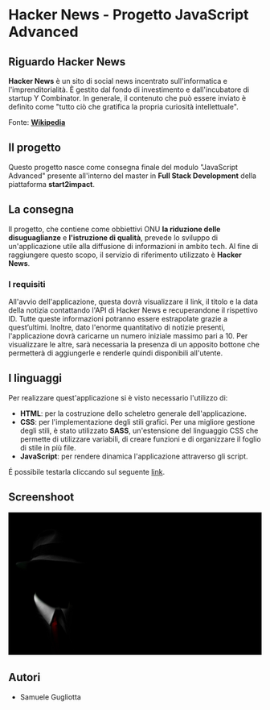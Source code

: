 # Hacker News - Progetto JavaScript Advanced

## Riguardo Hacker News
<strong>Hacker News</strong> è un sito di social news incentrato sull'informatica e l'imprenditorialità. È gestito dal fondo di investimento e dall'incubatore di startup Y Combinator. In generale, il contenuto che può essere inviato è definito come "tutto ciò che gratifica la propria curiosità intellettuale".
<br>

Fonte: <a href="https://en.wikipedia.org/wiki/Hacker_News"><strong>Wikipedia</strong></a>

## Il progetto 
<p> Questo progetto nasce come consegna finale del modulo "JavaScript Advanced" presente all'interno del master in <strong>Full Stack Development</strong> della piattaforma <strong>start2impact</strong>.
<br>

## La consegna
Il progetto, che contiene come obbiettivi ONU <strong>la riduzione delle disuguaglianze</strong> e <strong>l'istruzione di qualità</strong>, prevede lo sviluppo di un'applicazione utile alla diffusione di informazioni in ambito tech. Al fine di raggiungere questo scopo, il servizio di riferimento utilizzato è <strong>Hacker News</strong>.
<br>

### I requisiti
<p> All'avvio dell'applicazione, questa dovrà visualizzare il link, il titolo e la data della notizia contattando l'API di Hacker News e recuperandone il rispettivo ID. Tutte queste informazioni potranno essere estrapolate grazie a quest’ultimi.
Inoltre, dato l'enorme quantitativo di notizie presenti, l'applicazione dovrà caricarne un numero iniziale massimo pari a 10. Per visualizzare le altre, sarà necessaria la presenza di un apposito bottone che permetterà di aggiungerle e renderle quindi disponibili all'utente. </p>

## I linguaggi 
<p>Per realizzare quest'applicazione si è visto necessario l'utilizzo di: <p>
<ul>
   <li> <strong>HTML</strong>: per la costruzione dello scheletro generale dell'applicazione. </li>
   <li> <strong>CSS</strong>: per l'implementazione degli stili grafici. Per una migliore gestione degli stili, è stato utilizzato <strong>SASS</strong>, un'estensione      del linguaggio CSS che permette di utilizzare variabili, di creare funzioni e di organizzare il foglio di stile in più file. </li>
   <li> <strong>JavaScript</strong>: per rendere dinamica l'applicazione attraverso gli script. </li>
   </ul>
<p> É possibile testarla cliccando sul seguente <a href="https://rewillow.github.io/Hacker-News-JS/">link</a>. </p>

## Screenshoot

<img src="https://github.com/Rewillow/Hacker-News-JS/blob/master/img/Hacker2.jpg?raw=true" width="800px" height="auto">

## Autori
<ul>
   <li> Samuele Gugliotta </li>
</ul>

